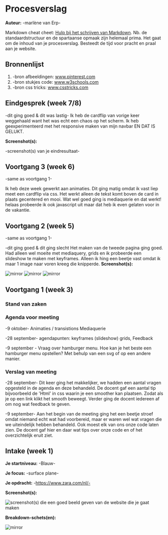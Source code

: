 # Procesverslag
**Auteur:** -marlène van Erp-

Markdown cheat cheet: [Hulp bij het schrijven van Markdown](https://github.com/adam-p/markdown-here/wiki/Markdown-Cheatsheet). Nb. de standaardstructuur en de spartaanse opmaak zijn helemaal prima. Het gaat om de inhoud van je procesverslag. Besteedt de tijd voor pracht en praal aan je website.



## Bronnenlijst
1. -bron afbeeldingen: www.pinterest.com 
2. -bron stukjes code: www.w3schools.com
3. -bron css tricks: www.csstricks.com 



## Eindgesprek (week 7/8)

-dit ging goed & dit was lastig-
Ik heb de cardflip van vorige keer weggehaald want het was echt een chaos op het scherm. Ik heb geexperimenteerd met het responsive maken van mijn navbar EN DAT IS GELUKT. 

**Screenshot(s):**

-screenshot(s) van je eindresultaat-



## Voortgang 3 (week 6)

-same as voortgang 1-

Ik heb deze week gewerkt aan animaties. Dit ging matig omdat ik vast liep meet een cardflip via css. Het werkt alleen de tekst komt boven de card in plaats gecentered en mooi. Wat wel goed ging is mediaquerie en dat werkt! helaas probeerde ik ook javascript uit maar dat heb ik even gelaten voor in de vakantie. 



## Voortgang 2 (week 5)

-same as voortgang 1-

-dit ging goed & dit ging slecht
Het maken van de tweede pagina ging goed. Had alleen wel moeite met mediaquery, grids en ik probeerde een slideshow te maken met keyframes. Alleen ik hing een beetje vast omdat ik maar 1 image naar voren kreeg die knipperde. 
**Screenshot(s):**

![mirror](images/voortgang2.1.png)
![mirror](images/Voortgang2.png)
![mirror](images/Voortgang2.0.png)

## Voortgang 1 (week 3)

### Stand van zaken


### Agenda voor meeting

-9 oktober-
Animaties / transistions
Mediaquerie 

-28 september-
agendapunten:
keyframes (slideshow)
grids,
Feedback 



-9 september -
Vraag over hamburger menu. 
Hoe kan je het beste een hamburger menu opstellen? Met behulp van een svg of op een andere manier.


### Verslag van meeting

-28 september-
Dit keer ging het makkelijker, we hadden een aantal vragen opgesteld in de agenda en deze behandeld. De docent gaf een aantal tip bijvoorbeeld de 'Html' in css waarin je een smoother kan plaatsen. Zodat als je op een link klikt het smooth beweegt. Verder ging de docent iedereen af om nog wat feedback te geven.

-9 september-
Aan het begin van de meeting ging het een beetje stroef omdat niemand echt wat had voorbereid, maar er waren wel wat vragen die we uiteindelijk hebben behandeld. Ook moest elk van ons onze code laten zien. De docent gaf hier en daar wat tips over onze code en of het overzichtelijk eruit ziet.


## Intake (week 1)

**Je startniveau:** -Blauw-

**Je focus:** -surface plane-

**Je opdracht:** -https://www.zara.com/nl/-

**Screenshot(s):**

![screenshot(s) die een goed beeld geven van de website die je gaat maken](images/dummy-image.svg)

**Breakdown-schets(en):**

![mirror](images/breakdownschets.png)
